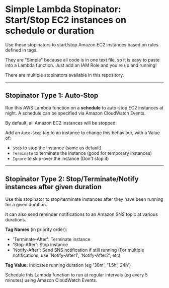 # Simple Lambda Stopinator: Start/Stop EC2 instances on schedule or duration

Use these stopinators to start/stop Amazon EC2 instances based on rules defined in tags.

They are "Simple" because all code is in one text file, so it is easy to paste into a Lambda function. Just add an IAM Role and you're up and running!

There are multiple stopinators available in this repository.

---

## Stopinator Type 1: Auto-Stop

Run this AWS Lambda function on a **schedule** to auto-stop EC2 instances at night. A schedule can be specified via Amazon CloudWatch Events.

By default, all Amazon EC2 instances will be stopped.

Add an `Auto-Stop` tag to an instance to change this behaviour, with a Value of:
- `Stop` to stop the instance (same as default)
- `Terminate` to terminate the instance (good for temporary instances)
- `Ignore` to skip-over the instance (Don't stop it)

---

## Stopinator Type 2: Stop/Terminate/Notify instances after given duration

Use this stopinator to stop/terminate instances after they have been running for a given duration.

It can also send reminder notifications to an Amazon SNS topic at various durations.

**Tag Names** (in priority order):
- 'Terminate-After': Terminate instance
- 'Stop-After': Stop instance
- 'Notify-After': Send SNS notification if still running
  (For multiple notifications, use 'Notify-After1', 'Notify-After2', etc)

**Tag Value:** Indicates running duration (eg '30m', '1.5h', 24h')

Schedule this Lambda function to run at regular intervals (eg every 5 minutes) using Amazon CloudWatch Events.
